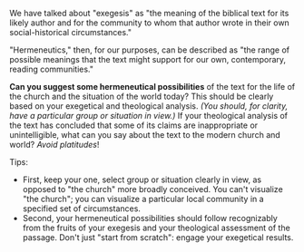 We have talked about "exegesis" as "the meaning of the biblical text for its likely author and for the community to whom that author wrote in their own social-historical circumstances."

"Hermeneutics," then, for our purposes, can be described as "the range of possible meanings that the text might support for our own, contemporary, reading communities."

**Can you suggest some hermeneutical possibilities** of the text for the life of the church and the situation of the world today? This should be clearly based on your exegetical and theological analysis. *(You should, for clarity, have a particular group or situation in view.)* If your theological analysis of the text has concluded that some of its claims are inappropriate or unintelligible, what can you say about the text to the modern church and world? *Avoid platitudes*! 

Tips:

* First, keep your one, select group or situation clearly in view, as opposed to "the church" more broadly conceived. You can't visualize "the church"; you can visualize a particular local community in a specified set of circumstances.
* Second, your hermeneutical possibilities should follow recognizably from the fruits of your exegesis and your theological assessment of the passage. Don't just "start from scratch": engage your exegetical results.
